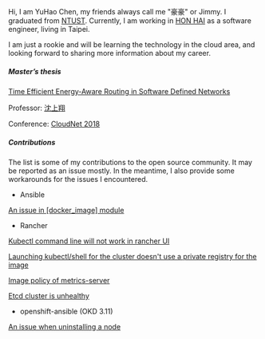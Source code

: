 Hi, I am YuHao Chen, my friends always call me "豪豪" or Jimmy. I graduated from [NTUST](https://www.ntust.edu.tw/home.php). Currently, I am working in [HON HAI](https://www.foxconn.com/zh-tw/) as a software engineer, living in Taipei.

I am just a rookie and will be learning the technology in the cloud area, and looking forward to sharing more information about my career.

##### Master’s thesis

[Time Efficient Energy-Aware Routing in Software Defined Networks](https://ieeexplore.ieee.org/document/8549457)

Professor: [沈上翔](http://www-o.ntust.edu.tw/~sshen3/index.html)

Conference: [CloudNet 2018](http://www.wikicfp.com/cfp/servlet/event.showcfp?eventid=75459&copyownerid=114660)

##### Contributions

The list is some of my contributions to the open source community. It may be reported as an issue mostly. In the meantime, I also provide some workarounds for the issues I encountered.

- Ansible

[An issue in [docker_image] module ](https://github.com/ansible-collections/community.docker/issues/46)

- Rancher

[Kubectl command line will not work in rancher UI](https://github.com/rancher/rancher/issues/30875)

[Launching kubectl/shell for the cluster doesn't use a private registry for the image](https://github.com/rancher/rancher/issues/30735)

[Image policy of metrics-server](https://github.com/rancher/rke/issues/1356)

[Etcd cluster is unhealthy](https://github.com/rancher/rancher/issues/29465)

- openshift-ansible (OKD 3.11)

[An issue when uninstalling a node](https://github.com/openshift/openshift-ansible/issues/12321)